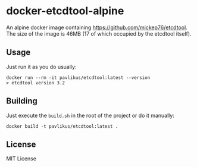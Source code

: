 # docker-etcdtool-alpine

An alpine docker image containing https://github.com/mickep76/etcdtool. The size of the image is 46MB (17 of which occupied by the etcdtool itself).

## Usage

Just run it as you do usually:

    docker run --rm -it pavlikus/etcdtool:latest --version
    > etcdtool version 3.2

## Building

Just execute the `build.sh` in the root of the project or do it manually:

    docker build -t pavlikus/etcdtool:latest . 

## License

MIT License

